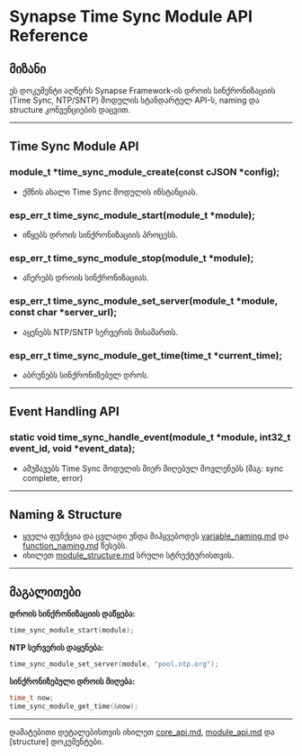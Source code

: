 # Synapse Time Sync Module API Reference

## მიზანი

ეს დოკუმენტი აღწერს Synapse Framework-ის დროის სინქრონიზაციის (Time Sync, NTP/SNTP) მოდულის სტანდარტულ API-ს, naming და structure კონვენციების დაცვით.

---

## Time Sync Module API

### module_t *time_sync_module_create(const cJSON *config);
- ქმნის ახალი Time Sync მოდულის ინსტანციას.

### esp_err_t time_sync_module_start(module_t *module);
- იწყებს დროის სინქრონიზაციის პროცესს.

### esp_err_t time_sync_module_stop(module_t *module);
- აჩერებს დროის სინქრონიზაციას.

### esp_err_t time_sync_module_set_server(module_t *module, const char *server_url);
- აყენებს NTP/SNTP სერვერის მისამართს.

### esp_err_t time_sync_module_get_time(time_t *current_time);
- აბრუნებს სინქრონიზებულ დროს.

---

## Event Handling API

### static void time_sync_handle_event(module_t *module, int32_t event_id, void *event_data);
- ამუშავებს Time Sync მოდულის მიერ მიღებულ მოვლენებს (მაგ: sync complete, error)

---

## Naming & Structure
- ყველა ფუნქცია და ცვლადი უნდა მიჰყვებოდეს [variable_naming.md](../convention/variable_naming.md) და [function_naming.md](../convention/function_naming.md) წესებს.
- იხილეთ [module_structure.md](../convention/module_structure.md) სრული სტრუქტურისთვის.

---

## მაგალითები

**დროის სინქრონიზაციის დაწყება:**
```c
time_sync_module_start(module);
```

**NTP სერვერის დაყენება:**
```c
time_sync_module_set_server(module, "pool.ntp.org");
```

**სინქრონიზებული დროის მიღება:**
```c
time_t now;
time_sync_module_get_time(&now);
```

---

დამატებითი დეტალებისთვის იხილეთ [core_api.md](core_api.md), [module_api.md](module_api.md) და [structure] დოკუმენტები.


